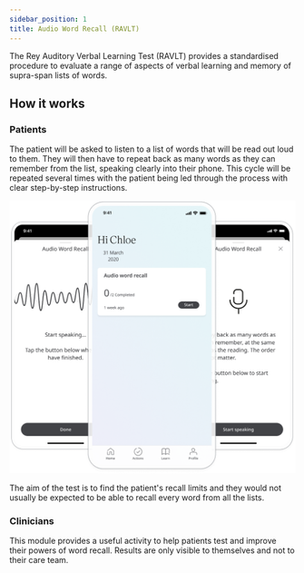```yaml
---
sidebar_position: 1
title: Audio Word Recall (RAVLT)
---
```


The Rey Auditory Verbal Learning Test (RAVLT) provides a standardised procedure to evaluate a range of aspects of verbal learning and memory of supra-span lists of words.

## How it works

### Patients

The patient will be asked to listen to a list of words that will be read out loud to them. They will then have to repeat back as many words as they can remember from the list, speaking clearly into their phone. This cycle will be repeated several times with the patient being led through the process with clear step-by-step instructions.

![Accessing the Audio Word Recall in the Huma App](./assets/audio-word-recall.png)

The aim of the test is to find the patient's recall limits and they would not usually be expected to be able to recall every word from all the lists.

### Clinicians

This module provides a useful activity to help patients test and improve their powers of word recall. Results are only visible to themselves and not to their care team.
